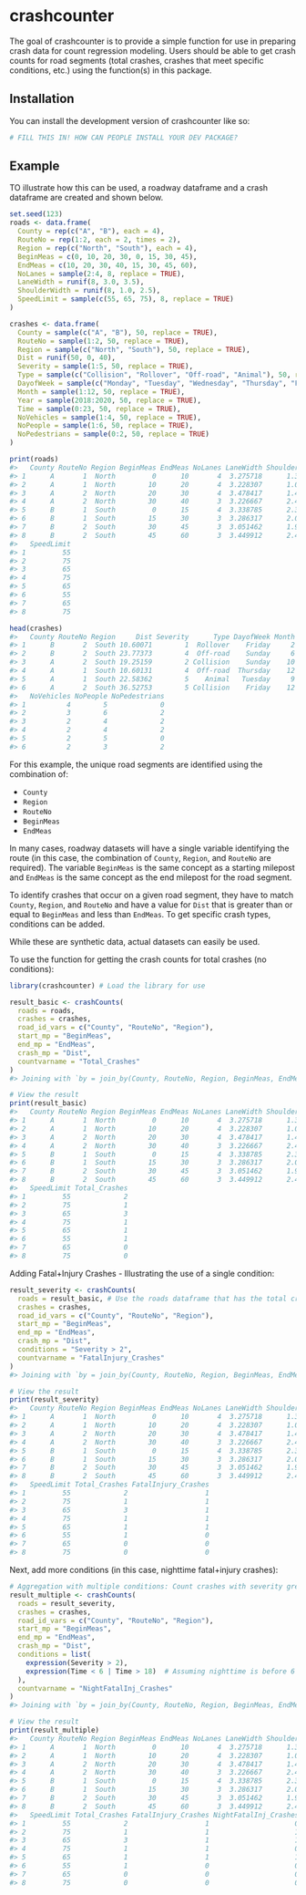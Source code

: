 
<!-- README.md is generated from README.Rmd. Please edit that file -->

# crashcounter

<!-- badges: start -->
<!-- badges: end -->

The goal of crashcounter is to provide a simple function for use in
preparing crash data for count regression modeling. Users should be able
to get crash counts for road segments (total crashes, crashes that meet
specific conditions, etc.) using the function(s) in this package.

## Installation

You can install the development version of crashcounter like so:

``` r
# FILL THIS IN! HOW CAN PEOPLE INSTALL YOUR DEV PACKAGE?
```

## Example

TO illustrate how this can be used, a roadway dataframe and a crash
dataframe are created and shown below.

``` r
set.seed(123)
roads <- data.frame(
  County = rep(c("A", "B"), each = 4),
  RouteNo = rep(1:2, each = 2, times = 2),
  Region = rep(c("North", "South"), each = 4),
  BeginMeas = c(0, 10, 20, 30, 0, 15, 30, 45),
  EndMeas = c(10, 20, 30, 40, 15, 30, 45, 60),
  NoLanes = sample(2:4, 8, replace = TRUE),
  LaneWidth = runif(8, 3.0, 3.5),
  ShoulderWidth = runif(8, 1.0, 2.5),
  SpeedLimit = sample(c(55, 65, 75), 8, replace = TRUE)
)

crashes <- data.frame(
  County = sample(c("A", "B"), 50, replace = TRUE),
  RouteNo = sample(1:2, 50, replace = TRUE),
  Region = sample(c("North", "South"), 50, replace = TRUE),
  Dist = runif(50, 0, 40),
  Severity = sample(1:5, 50, replace = TRUE),
  Type = sample(c("Collision", "Rollover", "Off-road", "Animal"), 50, replace = TRUE),
  DayofWeek = sample(c("Monday", "Tuesday", "Wednesday", "Thursday", "Friday", "Saturday", "Sunday"), 50, replace = TRUE),
  Month = sample(1:12, 50, replace = TRUE),
  Year = sample(2018:2020, 50, replace = TRUE),
  Time = sample(0:23, 50, replace = TRUE),
  NoVehicles = sample(1:4, 50, replace = TRUE),
  NoPeople = sample(1:6, 50, replace = TRUE),
  NoPedestrians = sample(0:2, 50, replace = TRUE)
)

print(roads)
#>   County RouteNo Region BeginMeas EndMeas NoLanes LaneWidth ShoulderWidth
#> 1      A       1  North         0      10       4  3.275718      1.369132
#> 2      A       1  North        10      20       4  3.228307      1.063089
#> 3      A       2  North        20      30       4  3.478417      1.491881
#> 4      A       2  North        30      40       3  3.226667      2.431755
#> 5      B       1  South         0      15       4  3.338785      2.334309
#> 6      B       1  South        15      30       3  3.286317      2.039205
#> 7      B       2  South        30      45       3  3.051462      1.960760
#> 8      B       2  South        45      60       3  3.449912      2.491405
#>   SpeedLimit
#> 1         55
#> 2         75
#> 3         65
#> 4         75
#> 5         65
#> 6         55
#> 7         65
#> 8         75
```

``` r
head(crashes)
#>   County RouteNo Region     Dist Severity      Type DayofWeek Month Year Time
#> 1      B       2  South 10.60071        1  Rollover    Friday     2 2018   23
#> 2      B       2  South 23.77373        4  Off-road    Sunday     6 2018   22
#> 3      A       2  South 19.25159        2 Collision    Sunday    10 2020    3
#> 4      A       1  South 10.60131        4  Off-road  Thursday    12 2019   23
#> 5      A       1  South 22.58362        5    Animal   Tuesday     9 2020    2
#> 6      A       2  South 36.52753        5 Collision    Friday    12 2019   13
#>   NoVehicles NoPeople NoPedestrians
#> 1          4        5             0
#> 2          3        6             2
#> 3          2        4             2
#> 4          2        4             2
#> 5          2        5             0
#> 6          2        3             2
```

For this example, the unique road segments are identified using the
combination of:

- `County`
- `Region`
- `RouteNo`
- `BeginMeas`
- `EndMeas`

In many cases, roadway datasets will have a single variable identifying
the route (in this case, the combination of `County`, `Region`, and
`RouteNo` are required). The variable `BeginMeas` is the same concept as
a starting milepost and `EndMeas` is the same concept as the end
milepost for the road segment.

To identify crashes that occur on a given road segment, they have to
match `County`, `Region`, and `RouteNo` and have a value for `Dist` that
is greater than or equal to `BeginMeas` and less than `EndMeas`. To get
specific crash types, conditions can be added.

While these are synthetic data, actual datasets can easily be used.

To use the function for getting the crash counts for total crashes (no
conditions):

``` r
library(crashcounter) # Load the library for use

result_basic <- crashCounts(
  roads = roads,
  crashes = crashes,
  road_id_vars = c("County", "RouteNo", "Region"),
  start_mp = "BeginMeas",
  end_mp = "EndMeas",
  crash_mp = "Dist",
  countvarname = "Total_Crashes"
)
#> Joining with `by = join_by(County, RouteNo, Region, BeginMeas, EndMeas)`

# View the result
print(result_basic)
#>   County RouteNo Region BeginMeas EndMeas NoLanes LaneWidth ShoulderWidth
#> 1      A       1  North         0      10       4  3.275718      1.369132
#> 2      A       1  North        10      20       4  3.228307      1.063089
#> 3      A       2  North        20      30       4  3.478417      1.491881
#> 4      A       2  North        30      40       3  3.226667      2.431755
#> 5      B       1  South         0      15       4  3.338785      2.334309
#> 6      B       1  South        15      30       3  3.286317      2.039205
#> 7      B       2  South        30      45       3  3.051462      1.960760
#> 8      B       2  South        45      60       3  3.449912      2.491405
#>   SpeedLimit Total_Crashes
#> 1         55             2
#> 2         75             1
#> 3         65             3
#> 4         75             1
#> 5         65             1
#> 6         55             1
#> 7         65             0
#> 8         75             0
```

Adding Fatal+Injury Crashes - Illustrating the use of a single
condition:

``` r
result_severity <- crashCounts(
  roads = result_basic, # Use the roads dataframe that has the total crashes
  crashes = crashes,
  road_id_vars = c("County", "RouteNo", "Region"),
  start_mp = "BeginMeas",
  end_mp = "EndMeas",
  crash_mp = "Dist",
  conditions = "Severity > 2",
  countvarname = "FatalInjury_Crashes"
)
#> Joining with `by = join_by(County, RouteNo, Region, BeginMeas, EndMeas)`

# View the result
print(result_severity)
#>   County RouteNo Region BeginMeas EndMeas NoLanes LaneWidth ShoulderWidth
#> 1      A       1  North         0      10       4  3.275718      1.369132
#> 2      A       1  North        10      20       4  3.228307      1.063089
#> 3      A       2  North        20      30       4  3.478417      1.491881
#> 4      A       2  North        30      40       3  3.226667      2.431755
#> 5      B       1  South         0      15       4  3.338785      2.334309
#> 6      B       1  South        15      30       3  3.286317      2.039205
#> 7      B       2  South        30      45       3  3.051462      1.960760
#> 8      B       2  South        45      60       3  3.449912      2.491405
#>   SpeedLimit Total_Crashes FatalInjury_Crashes
#> 1         55             2                   1
#> 2         75             1                   1
#> 3         65             3                   1
#> 4         75             1                   1
#> 5         65             1                   1
#> 6         55             1                   0
#> 7         65             0                   0
#> 8         75             0                   0
```

Next, add more conditions (in this case, nighttime fatal+injury
crashes):

``` r
# Aggregation with multiple conditions: Count crashes with severity greater than 2 and during nighttime
result_multiple <- crashCounts(
  roads = result_severity,
  crashes = crashes,
  road_id_vars = c("County", "RouteNo", "Region"),
  start_mp = "BeginMeas",
  end_mp = "EndMeas",
  crash_mp = "Dist",
  conditions = list(
    expression(Severity > 2),
    expression(Time < 6 | Time > 18)  # Assuming nighttime is before 6 AM or after 6 PM
  ),
  countvarname = "NightFatalInj_Crashes"
)
#> Joining with `by = join_by(County, RouteNo, Region, BeginMeas, EndMeas)`

# View the result
print(result_multiple)
#>   County RouteNo Region BeginMeas EndMeas NoLanes LaneWidth ShoulderWidth
#> 1      A       1  North         0      10       4  3.275718      1.369132
#> 2      A       1  North        10      20       4  3.228307      1.063089
#> 3      A       2  North        20      30       4  3.478417      1.491881
#> 4      A       2  North        30      40       3  3.226667      2.431755
#> 5      B       1  South         0      15       4  3.338785      2.334309
#> 6      B       1  South        15      30       3  3.286317      2.039205
#> 7      B       2  South        30      45       3  3.051462      1.960760
#> 8      B       2  South        45      60       3  3.449912      2.491405
#>   SpeedLimit Total_Crashes FatalInjury_Crashes NightFatalInj_Crashes
#> 1         55             2                   1                     0
#> 2         75             1                   1                     1
#> 3         65             3                   1                     1
#> 4         75             1                   1                     0
#> 5         65             1                   1                     1
#> 6         55             1                   0                     0
#> 7         65             0                   0                     0
#> 8         75             0                   0                     0
```
